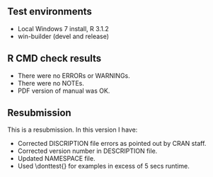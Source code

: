 ## Test environments
* Local Windows 7 install, R 3.1.2
* win-builder (devel and release)

## R CMD check results
* There were no ERRORs or WARNINGs.
* There were no NOTEs.
* PDF version of manual was OK.

## Resubmission
This is a resubmission. In this version I have:
* Corrected DISCRIPTION file errors as pointed out by CRAN staff.
* Corrected version number in DESCRIPTION file.
* Updated NAMESPACE file.
* Used \donttest{} for examples in excess of 5 secs runtime.

